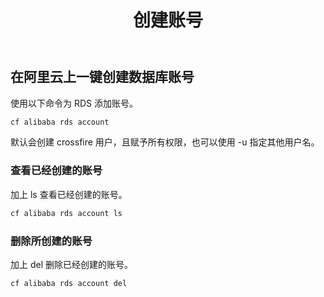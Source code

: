 ﻿---
title: 创建账号
---

## 在阿里云上一键创建数据库账号

使用以下命令为 RDS 添加账号。

```bash
cf alibaba rds account
```

默认会创建 crossfire 用户，且赋予所有权限，也可以使用 -u 指定其他用户名。

### 查看已经创建的账号

加上 ls 查看已经创建的账号。

```bash
cf alibaba rds account ls
```

### 删除所创建的账号

加上 del 删除已经创建的账号。

```bash
cf alibaba rds account del
```

<Vssue />

<script>
export default {
    mounted () {
      this.$page.lastUpdated = "2023 年 7 月 1 日"
    }
  }
</script>

